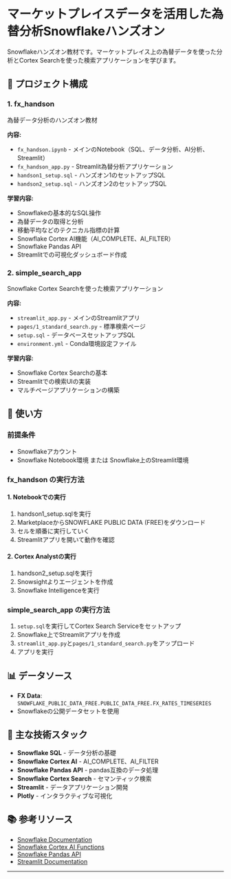 # マーケットプレイスデータを活用した為替分析Snowflakeハンズオン

Snowflakeハンズオン教材です。マーケットプレイス上の為替データを使った分析とCortex Searchを使った検索アプリケーションを学びます。

## 📁 プロジェクト構成

### 1. fx_handson
為替データ分析のハンズオン教材

**内容:**
- `fx_handson.ipynb` - メインのNotebook（SQL、データ分析、AI分析、Streamlit）
- `fx_handson_app.py` - Streamlit為替分析アプリケーション
- `handson1_setup.sql` - ハンズオン1のセットアップSQL
- `handson2_setup.sql` - ハンズオン2のセットアップSQL

**学習内容:**
- Snowflakeの基本的なSQL操作
- 為替データの取得と分析
- 移動平均などのテクニカル指標の計算
- Snowflake Cortex AI機能（AI_COMPLETE、AI_FILTER）
- Snowflake Pandas API
- Streamlitでの可視化ダッシュボード作成

### 2. simple_search_app
Snowflake Cortex Searchを使った検索アプリケーション

**内容:**
- `streamlit_app.py` - メインのStreamlitアプリ
- `pages/1_standard_search.py` - 標準検索ページ
- `setup.sql` - データベースセットアップSQL
- `environment.yml` - Conda環境設定ファイル

**学習内容:**
- Snowflake Cortex Searchの基本
- Streamlitでの検索UIの実装
- マルチページアプリケーションの構築

## 🚀 使い方

### 前提条件
- Snowflakeアカウント
- Snowflake Notebook環境 または Snowflake上のStreamlit環境

### fx_handson の実行方法

#### 1. Notebookでの実行
1. handson1_setup.sqlを実行
2. MarketplaceからSNOWFLAKE PUBLIC DATA (FREE)をダウンロード
3. セルを順番に実行していく
4. Streamlitアプリを開いて動作を確認

#### 2. Cortex Analystの実行
1. handson2_setup.sqlを実行
2. Snowsightよりエージェントを作成
3. Snowflake Intelligenceを実行

### simple_search_app の実行方法

1. `setup.sql`を実行してCortex Search Serviceをセットアップ
2. Snowflake上でStreamlitアプリを作成
3. `streamlit_app.py`と`pages/1_standard_search.py`をアップロード
4. アプリを実行



## 📊 データソース

- **FX Data**: `SNOWFLAKE_PUBLIC_DATA_FREE.PUBLIC_DATA_FREE.FX_RATES_TIMESERIES`
- Snowflakeの公開データセットを使用

## 🔧 主な技術スタック

- **Snowflake SQL** - データ分析の基礎
- **Snowflake Cortex AI** - AI_COMPLETE、AI_FILTER
- **Snowflake Pandas API** - pandas互換のデータ処理
- **Snowflake Cortex Search** - セマンティック検索
- **Streamlit** - データアプリケーション開発
- **Plotly** - インタラクティブな可視化

## 📚 参考リソース

- [Snowflake Documentation](https://docs.snowflake.com/)
- [Snowflake Cortex AI Functions](https://docs.snowflake.com/en/user-guide/snowflake-cortex/llm-functions)
- [Snowflake Pandas API](https://docs.snowflake.com/ja/developer-guide/snowpark/python/pandas-on-snowflake)
- [Streamlit Documentation](https://docs.streamlit.io/)

---


